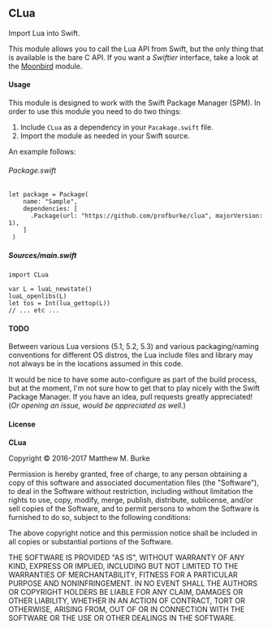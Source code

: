 
## CLua



Import Lua into Swift.

This module allows you to call the Lua API from Swift, but
the only thing that is available is the bare C API. If you want a
*Swiftier* interface, take a look at the [Moonbird](https://github.com/profburke/moonbird) module.

#### Usage

This module is designed to work with the Swift Package Manager (SPM). In order to use this module you need to do two things:

1. Include `CLua` as a dependency in your `Pacakage.swift` file.
2. Import the module as needed in your Swift source.

An example follows:

###### Package.swift
    let package = Package(
        name: "Sample",
        dependencies: [
          .Package(url: "https://github.com/profburke/clua", majorVersion: 1),
        ]
     )

##### Sources/main.swift
    import CLua
    
    var L = luaL_newstate()
    luaL_openlibs(L)
    let tos = Int(lua_gettop(L))
    // ... etc ...


#### TODO

Between various Lua versions (5.1, 5.2, 5.3) and various packaging/naming conventions for different OS distros, the Lua include files and library may not always be in the locations assumed in this code.

It would be nice to have some auto-configure as part of the build process, but at the moment, I'm not sure how to get that to play nicely with the Swift Package Manager. If you have an idea, pull requests greatly appreciated! (*Or opening an issue, would be appreciated as well.*)


#### License

**CLua**

Copyright © 2016-2017 Matthew M. Burke

Permission is hereby granted, free of charge, to any person obtaining a copy of this software and associated documentation files (the "Software"), to deal in the Software without restriction, including without limitation the rights to use, copy, modify, merge, publish, distribute, sublicense, and/or sell copies of the Software, and to permit persons to whom the Software is furnished to do so, subject to the following conditions:

The above copyright notice and this permission notice shall be included in all copies or substantial portions of the Software.

THE SOFTWARE IS PROVIDED "AS IS", WITHOUT WARRANTY OF ANY KIND, EXPRESS OR IMPLIED, INCLUDING BUT NOT LIMITED TO THE WARRANTIES OF MERCHANTABILITY, FITNESS FOR A PARTICULAR PURPOSE AND NONINFRINGEMENT. IN NO EVENT SHALL THE AUTHORS OR COPYRIGHT HOLDERS BE LIABLE FOR ANY CLAIM, DAMAGES OR OTHER LIABILITY, WHETHER IN AN ACTION OF CONTRACT, TORT OR OTHERWISE, ARISING FROM, OUT OF OR IN CONNECTION WITH THE SOFTWARE OR THE USE OR OTHER DEALINGS IN THE SOFTWARE.



